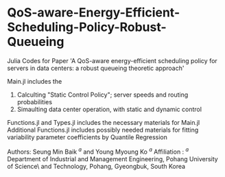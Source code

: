 # QoS-aware-Energy-Efficient-Scheduling-Policy-Robust-Queueing
Julia Codes for Paper 'A QoS-aware energy-efficient scheduling policy for servers in data centers: a robust queueing theoretic approach'

Main.jl includes the 
1. Calculting "Static Control Policy"; server speeds and routing probabilities
2. Simaulting data center operation, with static and dynamic control

Functions.jl and Types.jl includes the necessary materials for Main.jl
Additional Functions.jl includes possibly needed materials for fitting variability parameter coefficients by Quantile Regression

Authors: Seung Min Baik $^a$ and Young Myoung Ko $^a$
Affiliation : $^a$ Department of Industrial and Management Engineering, Pohang University of Science\\ and Technology, Pohang, Gyeongbuk, South Korea
